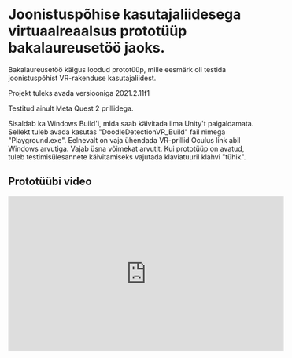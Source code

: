 <h1>Joonistuspõhise kasutajaliidesega virtuaalreaalsus prototüüp bakalaureusetöö jaoks.</h1>
<p>Bakalaureusetöö käigus loodud prototüüp, mille eesmärk oli testida joonistuspõhist VR-rakenduse kasutajaliidest.</p>
<p>Projekt tuleks avada versiooniga 2021.2.11f1</p>
<p>Testitud ainult Meta Quest 2 prillidega.</p>
<p>Sisaldab ka Windows Build'i, mida saab käivitada ilma Unity't paigaldamata. Sellekt tuleb avada kasutas "DoodleDetectionVR_Build" fail nimega "Playground.exe". Eelnevalt on vaja ühendada VR-prillid Oculus link abil Windows arvutiga. Vajab üsna võimekat arvutit. Kui prototüüp on avatud, tuleb testimisülesannete käivitamiseks vajutada klaviatuuril klahvi "tühik".</p>

<h2>Prototüübi video</h2>
<iframe width="560" height="315" src="https://www.youtube.com/embed/EVWP5W4nR3E" title="YouTube video player" frameborder="0" allow="accelerometer; autoplay; clipboard-write; encrypted-media; gyroscope; picture-in-picture; web-share" allowfullscreen></iframe>